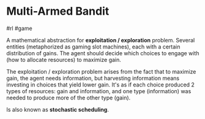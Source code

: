 # Multi-Armed Bandit

#rl #game

A mathematical abstraction for **exploitation / exploration** problem. Several entities (metaphorized as gaming slot machines), each with a certain distribution of gains. The agent should decide which choices to engage with (how to allocate resources) to maximize gain. 

The exploitation / exploration problem arises from the fact that to maximize gain, the agent needs information, but harvesting information means investing in choices that yield lower gain. It's as if each choice produced 2 types of resources: gain and information, and one type (information) was needed to produce more of the other type (gain).

Is also known as **stochastic scheduling**.